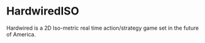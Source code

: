 # HardwiredISO
Hardwired is a 2D Iso-metric real time action/strategy game set in the future of America.
